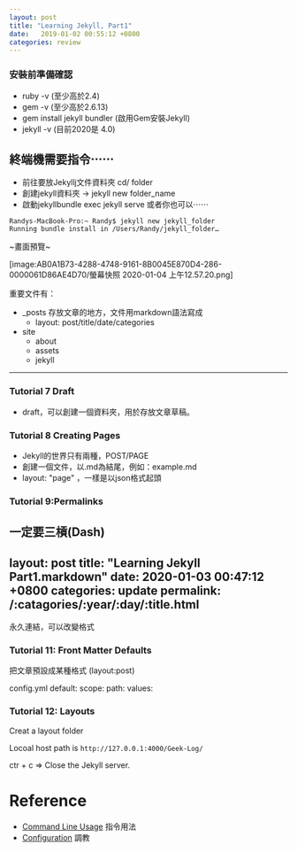 ```yaml
---
layout: post
title: "Learning Jekyll, Part1"
date:   2019-01-02 00:55:12 +0800
categories: review
---
```


### 安裝前準備確認
- ruby -v (至少高於2.4)
- gem -v (至少高於2.6.13)
- gem install jekyll bundler (啟用Gem安裝Jekyll)
- jekyll -v (目前2020是 4.0)

## 終端機需要指令⋯⋯
- 前往要放Jekyllj文件資料夾 cd/ folder
- 創建jekyll資料夾 -> jekyll new folder_name 
- 啟動jekyllbundle exec jekyll serve 或者你也可以⋯⋯

```
Randys-MacBook-Pro:~ Randy$ jekyll new jekyll_folder
Running bundle install in /Users/Randy/jekyll_folder…  
```
~畫面預覽~

[image:AB0A1B73-4288-4748-9161-8B0045E870D4-286-0000061D86AE4D70/螢幕快照 2020-01-04 上午12.57.20.png]


重要文件有：
- _posts 存放文章的地方，文件用markdown語法寫成
    - layout: post/title/date/categories
- site
    - about
    - assets
    - jekyll


<hr>

### Tutorial 7 Draft
- draft，可以創建一個資料夾，用於存放文章草稿。

### Tutorial 8 Creating Pages
- Jekyll的世界只有兩種，POST/PAGE
- 創建一個文件，以.md為結尾，例如：example.md
- layout: "page" ，一樣是以json格式起頭


### Tutorial 9:Permalinks
一定要三槓(Dash)
---
layout: post
title: "Learning Jekyll Part1.markdown"
date:   2020-01-03 00:47:12 +0800
categories: update
permalink: /:catagories/:year/:day/:title.html
---
 永久連結，可以改變格式


### Tutorial 11: Front Matter Defaults
把文章預設成某種格式 (layout:post)

config.yml
default:
scope:
path:
values:

### Tutorial 12: Layouts
Creat a layout folder


Locoal host path is `http://127.0.0.1:4000/Geek-Log/`

ctr + c => Close the Jekyll server.


# Reference
- [Command Line Usage](https://jekyllrb.com/docs/usage/) 指令用法
- [Configuration](https://jekyllrb.com/docs/configuration/)  調教